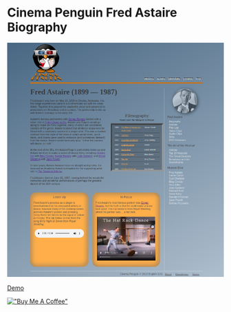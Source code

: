 # Cinema Penguin Fred Astaire Biography

[![Cinema](assets/cinemapenguinfredastairebiography.png)](https://hesbon-osoro.github.io/Cinema-Penguin-Fred-Astaire-Biography)

[Demo](https://hesbon-osoro.github.io/Cinema-Penguin-Fred-Astaire-Biography)

[!["Buy Me A Coffee"](https://www.buymeacoffee.com/assets/img/custom_images/orange_img.png)](https://www.buymeacoffee.com/wazimu)
